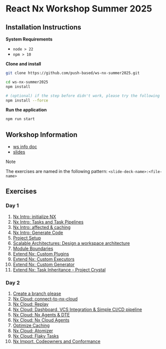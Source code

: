 # React Nx Workshop Summer 2025

## Installation Instructions

**System Requirements**

* `node > 22`
* `npm > 10`

**Clone and install**

```bash
git clone https://github.com/push-based/ws-nx-summer2025.git

cd ws-nx-summer2025
npm install

# (optional) if the step before didn't work, please try the following
npm install --force
```

**Run the application**

```bash
npm run start
```

## Workshop Information

* [ws info doc]()
* [slides]()

> [!NOTE]
> The exercises are named in the following pattern:
> `<slide-deck-name>:<file-name>`

## Exercises

### Day 1

1. [Nx Intro: initialize NX](./exercises/create-nx-monorepo.md)
2. [Nx Intro: Tasks and Task Pipelines](./exercises/generate-an-app.md)
3. [Nx Intro: affected & caching](./exercises/affected-and-caching.md)
4. [Nx Intro: Generate Code](./exercises/create-libs.md)
5. [Project Setup](./exercises/project-setup.md)
6. [Scalable Architectures: Design a workspace architecture](./exercises/scalable-architecture-design.md)
7. [Module Boundaries](./exercises/enforce-module-boundaries.md)
8. [Extend Nx: Custom Plugins](./exercises/custom-plugin.md)
9. [Extend Nx: Custom Executors](./exercises/custom-executor.md)
10. [Extend Nx: Custom Generator](./exercises/custom-generator.md)
11. [Extend Nx: Task Inheritance - Project Crystal](./exercises/cristal-plugin.md)

### Day 2

1. [Create a branch please](./exercises/create-a-branch.md)
2. [Nx Cloud: connect-to-nx-cloud](./exercises/connect-to-nx-cloud.md)
3. [Nx Cloud: Replay](./exercises/distributed-caching.md)
4. [Nx Cloud: Dashboard, VCS Integration & Simple CI/CD pipeline](./exercises/simple-pipeline.md)
5. [Nx Cloud: Nx Agents & DTE](./exercises/nx-agents-and-dte.md)
6. [Nx Cloud: Nx Cloud Agents](./exercises/nx-cloud-agents.md)
7. [Optimize Caching]()
8. [Nx Cloud: Atomizer]()
9. [Nx Cloud: Flaky Tasks]()
10. [Nx Import, Codeowners and Conformance]()


